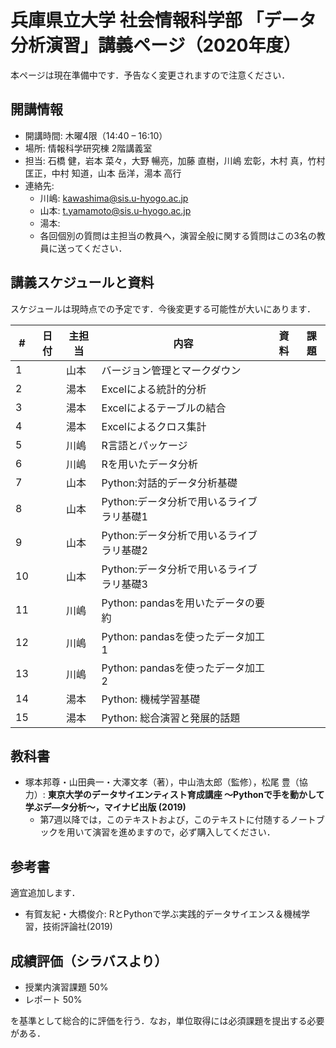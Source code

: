 # 兵庫県立大学 社会情報科学部 「データ分析演習」講義ページ（2020年度）

本ページは現在準備中です．予告なく変更されますので注意ください．

## 開講情報
- 開講時間: 木曜4限（14:40 – 16:10）
- 場所: 情報科学研究棟 2階講義室
- 担当: ⽯橋 健，岩本 菜々，⼤野 暢亮，加藤 直樹，川嶋 宏彰，⽊村 真，⽵村 匡正，中村 知道，⼭本 岳洋，湯本 ⾼⾏
- 連絡先:
  - 川嶋: kawashima@sis.u-hyogo.ac.jp
  - 山本: t.yamamoto@sis.u-hyogo.ac.jp
  - 湯本:
  - 各回個別の質問は主担当の教員へ，演習全般に関する質問はこの3名の教員に送ってください．


## 講義スケジュールと資料
スケジュールは現時点での予定です．今後変更する可能性が大いにあります．

| #   | 日付 | 主担当 | 内容                                     | 資料 | 課題 |
| --- | ---- | ------ | ---------------------------------------- | ---- | ---- |
| 1   |      | 山本   | バージョン管理とマークダウン             |      |      |
| 2   |      | 湯本   | Excelによる統計的分析                    |      |      |
| 3   |      | 湯本   | Excelによるテーブルの結合                |      |      |
| 4   |      | 湯本   | Excelによるクロス集計                    |      |      |
| 5   |      | 川嶋   | R⾔語とパッケージ                        |      |      |
| 6   |      | 川嶋   | Rを⽤いたデータ分析                      |      |      |
| 7   |      | 山本   | Python:対話的データ分析基礎              |      |      |
| 8   |      | 山本   | Python:データ分析で⽤いるライブラリ基礎1 |      |      |
| 9   |      | 山本   | Python:データ分析で⽤いるライブラリ基礎2 |      |      |
| 10  |      | 山本   | Python:データ分析で⽤いるライブラリ基礎3 |      |      |
| 11  |      | 川嶋   | Python: pandasを⽤いたデータの要約       |      |      |
| 12  |      | 川嶋   | Python: pandasを使ったデータ加⼯1        |      |      |
| 13  |      | 川嶋   | Python: pandasを使ったデータ加⼯ 2       |      |      |
| 14  |      | 湯本   | Python: 機械学習基礎                     |      |      |
| 15  |      | 湯本   | Python: 総合演習と発展的話題             |      |      |


## 教科書
- 塚本邦尊・⼭⽥典⼀・⼤澤⽂孝（著），中⼭浩太郎（監修），松尾 豊（協⼒）: **東京⼤学のデータサイエンティスト育成講座 〜Pythonで⼿を動かして学ぶデ―タ分析〜，マイナビ出版 (2019)**
  - 第7週以降では，このテキストおよび，このテキストに付随するノートブックを用いて演習を進めますので，必ず購入してください．

## 参考書
適宜追加します．
- 有賀友紀・⼤橋俊介: RとPythonで学ぶ実践的データサイエンス＆機械学習，技術評論社(2019)


## 成績評価（シラバスより）
- 授業内演習課題 50%
- レポート 50%

を基準として総合的に評価を⾏う．なお，単位取得には必須課題を提出する必要がある．
